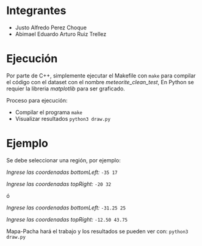 # Integrantes

- Justo Alfredo Perez Choque
- Abimael Eduardo Arturo Ruiz Trellez

# Ejecución

Por parte de C++, simplemente ejecutar el Makefile con `make` para compilar el código con el dataset con el nombre _meteorite_clean_test_, 
En Python se requier la libreria _matplotlib_ para ser graficado.

Proceso para ejecución:
- Compilar el programa `make`
- Visualizar resultados `python3 draw.py`

# Ejemplo

Se debe seleccionar una región, por ejemplo:

_Ingrese las coordenadas bottomLeft:_ `-35 17`

_Ingrese las coordenadas topRight:_ `-20 32`

ó

_Ingrese las coordenadas bottomLeft:_ `-31.25 25`

_Ingrese las coordenadas topRight:_ `-12.50 43.75`

Mapa-Pacha hará el trabajo y los resultados se pueden ver con:
`python3 draw.py`

